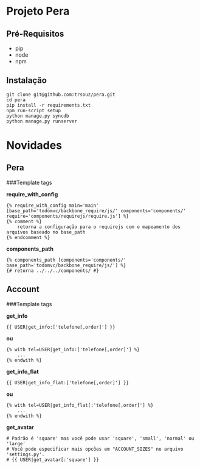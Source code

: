 Projeto Pera
============

Pré-Requisitos
--------------

* pip
* node
* npm


Instalação
----------

    git clone git@github.com:trsouz/pera.git
    cd pera
    pip install -r requirements.txt
    npm run-script setup
    python manage.py syncdb
    python manage.py runserver

Novidades
=========

Pera
----

###Template tags

**require_with_config**

    {% require_with_config main='main' [base_path='todomvc/backbone_require/js/' components='components/' require='components/requirejs/require.js'] %}
    {% comment %}
        retorna a configuração para o requirejs com o mapeamento dos arquivos baseado no base_path
    {% endcomment %}

**components_path**

    {% components_path [components='components/' base_path='todomvc/backbone_require/js/'] %}
    {# retorna ../../../components/ #}




Account
-------

###Template tags

**get_info**

    {{ USER|get_info:['telefone[,order]'] }}

**ou**

    {% with tel=USER|get_info:['telefone[,order]'] %}
        ...
    {% endwith %}

**get_info_flat**

    {{ USER|get_info_flat:['telefone[,order]'] }}

**ou**

    {% with tel=USER|get_info_flat[:'telefone[,order]'] %}
        ...
    {% endwith %}

**get_avatar**

    # Padrão é 'square' mas você pode usar 'square', 'small', 'normal' ou 'large'
    # Você pode especificar mais opcões em "ACCOUNT_SIZES" no arquivo 'settings.py'.
    # {{ USER|get_avatar[:'square'] }}
